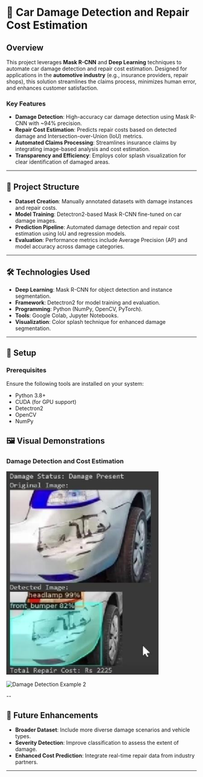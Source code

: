 # 🚗 Car Damage Detection and Repair Cost Estimation

## Overview  
This project leverages **Mask R-CNN** and **Deep Learning** techniques to automate car damage detection and repair cost estimation. Designed for applications in the **automotive industry** (e.g., insurance providers, repair shops), this solution streamlines the claims process, minimizes human error, and enhances customer satisfaction.  

### Key Features  
- **Damage Detection**: High-accuracy car damage detection using Mask R-CNN with ~94% precision.  
- **Repair Cost Estimation**: Predicts repair costs based on detected damage and Intersection-over-Union (IoU) metrics.  
- **Automated Claims Processing**: Streamlines insurance claims by integrating image-based analysis and cost estimation.  
- **Transparency and Efficiency**: Employs color splash visualization for clear identification of damaged areas.  

---

## 📂 Project Structure  
- **Dataset Creation**: Manually annotated datasets with damage instances and repair costs.  
- **Model Training**: Detectron2-based Mask R-CNN fine-tuned on car damage images.  
- **Prediction Pipeline**: Automated damage detection and repair cost estimation using IoU and regression models.  
- **Evaluation**: Performance metrics include Average Precision (AP) and model accuracy across damage categories.

---

## 🛠️ Technologies Used  
- **Deep Learning**: Mask R-CNN for object detection and instance segmentation.  
- **Framework**: Detectron2 for model training and evaluation.  
- **Programming**: Python (NumPy, OpenCV, PyTorch).  
- **Tools**: Google Colab, Jupyter Notebooks.  
- **Visualization**: Color splash technique for enhanced damage segmentation.  

---

## 🔧 Setup  

### Prerequisites  
Ensure the following tools are installed on your system:  
- Python 3.8+  
- CUDA (for GPU support)  
- Detectron2  
- OpenCV  
- NumPy  


## 🖼️ Visual Demonstrations  

### Damage Detection and Cost Estimation  
![Damage Detection Example 1](./images/damage_detection1.png)  
  
![Damage Detection Example 2](./images/cost_estimation.png)  

--

## 🌟 Future Enhancements  
- **Broader Dataset**: Include more diverse damage scenarios and vehicle types.  
- **Severity Detection**: Improve classification to assess the extent of damage.  
- **Enhanced Cost Prediction**: Integrate real-time repair data from industry partners.  

---
